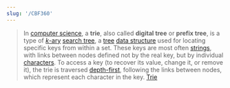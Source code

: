 ```yaml
---
slug: '/CBF360'
---
```


> In [computer science](https://en.wikipedia.org/wiki/Computer_science 'Computer science'), a **trie**, also called **digital tree** or **prefix tree**, is a type of [$k$-ary](https://en.wikipedia.org/wiki/M-ary_tree 'M-ary tree') [search tree](https://en.wikipedia.org/wiki/Search_tree 'Search tree'), a [tree](<https://en.wikipedia.org/wiki/Tree_(data_structure)> 'Tree (data structure)') [data structure](https://en.wikipedia.org/wiki/Data_structure 'Data structure') used for locating specific keys from within a set. These keys are most often [strings](<https://en.wikipedia.org/wiki/String_(computer_science)> 'String (computer science)'), with links between nodes defined not by the real key, but by individual [characters](<https://en.wikipedia.org/wiki/Character_(computing)> 'Character (computing)'). To access a key (to recover its value, change it, or remove it), the trie is traversed [depth-first](https://en.wikipedia.org/wiki/Depth-first_search 'Depth-first search'), following the links between nodes, which represent each character in the key. [Trie](https://en.wikipedia.org/wiki/Trie)
